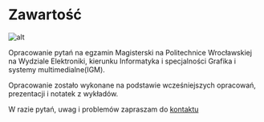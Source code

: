 # Zawartość

![alt](https://i.giphy.com/media/5wWf7H89PisM6An8UAU/giphy.webp)

Opracowanie pytań na egzamin Magisterski na Politechnice Wrocławskiej na Wydziale Elektroniki, kierunku Informatyka i specjalności Grafika i systemy multimedialne(IGM).

Opracowanie zostało  wykonane na podstawie wcześniejszych opracowań, prezentacji i notatek z wykładów.

W razie pytań, uwag i problemów zapraszam do [kontaktu](https://www.facebook.com/profile.php?id=100000919813090)
